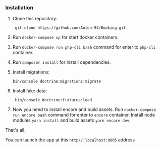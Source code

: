 ### Installation

1. Clone this repository:

        git clone https://github.com/Anton-94/Booking.git
        
2. Run `docker-compose up` for start docker containers.
3. Run `docker-compose run php-cli bash` command for enter to `php-cli` container.
4. Run `composer install` for install dependencies.
5. Install migrations:
       
       bin/console doctrine:migrations:migrate

6. Install fake data:
    
        bin/console doctrine:fixtures:load
        
7. Now you need to install encore and build assets. 
Run `docker-compose run encore bash` command for enter to `encore` container.
Install node modules `yarn install` and build assets `yarn encore dev`.
      
That's all.

You can launch the app at this `http//:localhost:8005` address
